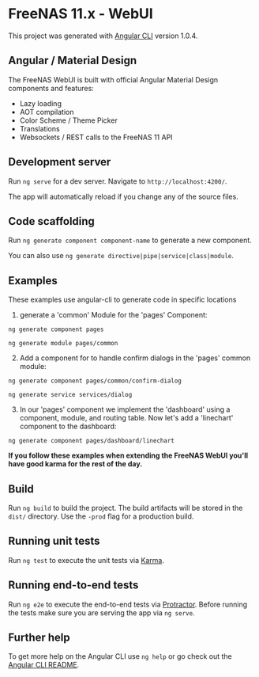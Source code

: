 # FreeNAS 11.x - WebUI 

This project was generated with [Angular CLI](https://github.com/angular/angular-cli) version 1.0.4. 

## Angular / Material Design

The FreeNAS WebUI is built with official Angular Material Design components and features: 

* Lazy loading
* AOT compilation
* Color Scheme / Theme Picker
* Translations
* Websockets / REST calls to the FreeNAS 11 API

## Development server

Run `ng serve` for a dev server. Navigate to `http://localhost:4200/`. 

The app will automatically reload if you change any of the source files.

## Code scaffolding

Run `ng generate component component-name` to generate a new component. 

You can also use `ng generate directive|pipe|service|class|module`.

## Examples

These examples use angular-cli to generate code in specific locations 

1. generate a 'common' Module for the 'pages' Component:

`ng generate component pages`

`ng generate module pages/common`

2. Add a component for to handle confirm dialogs in the 'pages' common module:

`ng generate component pages/common/confirm-dialog`

`ng generate service services/dialog`

3. In our 'pages' component we implement the 'dashboard' using a component, module, and routing table. Now let's add a 'linechart' component to the dashboard:

`ng generate component pages/dashboard/linechart`

**If you follow these examples when extending the FreeNAS WebUI you'll have good karma for the rest of the day.**

## Build

Run `ng build` to build the project. The build artifacts will be stored in the `dist/` directory. Use the `-prod` flag for a production build.

## Running unit tests

Run `ng test` to execute the unit tests via [Karma](https://karma-runner.github.io).

## Running end-to-end tests

Run `ng e2e` to execute the end-to-end tests via [Protractor](http://www.protractortest.org/).
Before running the tests make sure you are serving the app via `ng serve`.

## Further help

To get more help on the Angular CLI use `ng help` or go check out the [Angular CLI README](https://github.com/angular/angular-cli/blob/master/README.md).
